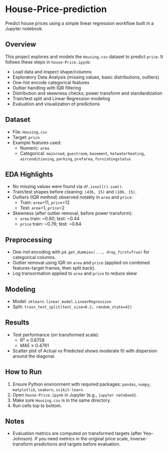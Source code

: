 # House-Price-prediction

Predict house prices using a simple linear regression workflow built in a Jupyter notebook.

## Overview
This project explores and models the `Housing.csv` dataset to predict `price`.
It follows these steps in `house-Price.ipynb`:
- Load data and inspect shape/columns
- Exploratory Data Analysis (missing values, basic distributions, outliers)
- One-hot encode categorical features
- Outlier handling with IQR filtering
- Distribution and skewness checks; power transform and standardization
- Train/test split and Linear Regression modeling
- Evaluation and visualization of predictions

## Dataset
- File: `Housing.csv`
- Target: `price`
- Example features used:
  - Numeric: `area`
  - Categorical: `mainroad`, `guestroom`, `basement`, `hotwaterheating`, `airconditioning`, `parking`, `prefarea`, `furnishingstatus`

## EDA Highlights
- No missing values were found via `df.isnull().sum()`.
- Train/test shapes before cleaning: `(436, 15)` and `(109, 15)`.
- Outliers (IQR method) observed notably in `area` and `price`:
  - Train: `area`=11, `price`=12
  - Test: `area`=1, `price`=2
- Skewness (after outlier removal, before power transform):
  - `area` train: ~0.80; test: ~0.44
  - `price` train: ~0.76; test: ~0.64

## Preprocessing
- One-hot encoding with `pd.get_dummies(..., drop_first=True)` for categorical columns.
- Outlier removal using IQR on `area` and `price` (applied on combined features-target frames, then split back).
- Log transormation applied to `area` and `price` to reduce skew 
## Modeling
- Model: `sklearn.linear_model.LinearRegression`
- Split: `train_test_split(test_size=0.2, random_state=42)`

## Results
- Test performance (on transformed scale):
  - R² ≈  0.6758
  - MAE ≈ 0.4761
- Scatter plot of Actual vs Predicted shows moderate fit with dispersion around the diagonal.

## How to Run
1. Ensure Python environment with required packages: `pandas`, `numpy`, `matplotlib`, `seaborn`, `scikit-learn`.
2. Open `house-Price.ipynb` in Jupyter (e.g., `jupyter notebook`).
3. Make sure `Housing.csv` is in the same directory.
4. Run cells top to bottom.

## Notes
- Evaluation metrics are computed on transformed targets (after Yeo–Johnson). If you need metrics in the original price scale, inverse-transform predictions and targets before evaluation.
